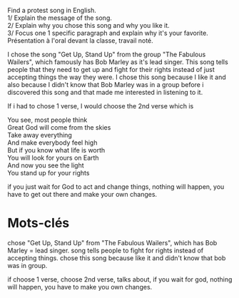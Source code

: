 Find a protest song in English.  
1/ Explain the message of the song.  
2/ Explain why you chose this song and why you like it.  
3/ Focus one 1 specific paragraph and explain why it's your favorite.  
Présentation à l'oral devant la classe, travail noté.

I chose the song "Get Up, Stand Up" from the group "The Fabulous Wailers", which famously has Bob Marley as it's lead singer. This song tells people that they need to get up and fight for their rights instead of just accepting things the way they were. I chose this song because I like it and also because I didn't know that Bob Marley was in a group before i discovered this song and that made me interested in listening to it.

If i had to chose 1 verse, I would choose the 2nd verse which is

You see, most people think  
Great God will come from the skies  
Take away everything  
And make everybody feel high  
But if you know what life is worth  
You will look for yours on Earth  
And now you see the light  
You stand up for your rights

if you just wait for God to act and change things, nothing will happen, you have to get out there and make your own changes.
# Mots-clés

chose "Get Up, Stand Up" from "The Fabulous Wailers", which has Bob Marley = lead singer. song tells people to fight for rights instead of accepting things. chose this song because like it and didn't know that bob was in group.

if choose 1 verse, choose 2nd verse, talks about, if you wait for god, nothing will happen, you have to make you own changes.